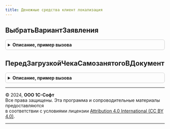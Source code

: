 ```yaml
---
title: Денежные средства клиент локализация
---
```



## ВыбратьВариантЗаявления
<details style="margin: 1em 0; padding: 0.5em; border: 1px solid #ccc; border-radius: 6px;">

<summary style="font-weight: bold; cursor: pointer;">Описание, пример вызова</summary>

```bsl

//++ Локализация

//++ НЕ УТ

// Формирует список варианто заявлений на печать лицевых счетов.
// Вызывается из УправлениеПечатьюСлужебныйКлиент.ВыполнитьПодключаемуюКомандуПечатиЗавершение.
//
// Параметры:
//  ПараметрыПечати - Структура - Параметры печати
//
// Возвращаемое значение:
//  Неопределено
//
Функция ВыбратьВариантЗаявления(ПараметрыПечати) Экспорт
```

Пример вызова
```bsl
Результат = ДенежныеСредстваКлиентЛокализация.ВыбратьВариантЗаявления(ПараметрыПечати) 
```
</details>

## ПередЗагрузкойЧекаСамозанятогоВДокумент
<details style="margin: 1em 0; padding: 0.5em; border: 1px solid #ccc; border-radius: 6px;">

<summary style="font-weight: bold; cursor: pointer;">Описание, пример вызова</summary>

```bsl

//-- НЕ УТ

//-- Локализация

// Выполняет проверку документа "Приобретение товаров и услуг" и "Приобретение услуг и прочих активов" перед загрузкой
// чека самозанятого.
//
// Параметры:
//  Форма - ФормаКлиентскогоПриложения - форма документа приобретения.
//
Процедура ПередЗагрузкойЧекаСамозанятогоВДокумент(Форма) Экспорт
```

Пример вызова
```bsl
ДенежныеСредстваКлиентЛокализация.ПередЗагрузкойЧекаСамозанятогоВДокумент(Форма) 
```
</details>

---

© 2024, **ООО 1С-Софт**  
Все права защищены. Эта программа и сопроводительные материалы предоставляются  
в соответствии с условиями лицензии [Attribution 4.0 International (CC BY 4.0)](https://creativecommons.org/licenses/by/4.0/legalcode).

---
